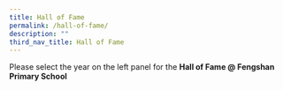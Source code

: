 ```yaml
---
title: Hall of Fame
permalink: /hall-of-fame/
description: ""
third_nav_title: Hall of Fame
---
```

<p>Please select the year on the left panel for the <strong>Hall of Fame @ Fengshan Primary School</strong></p>